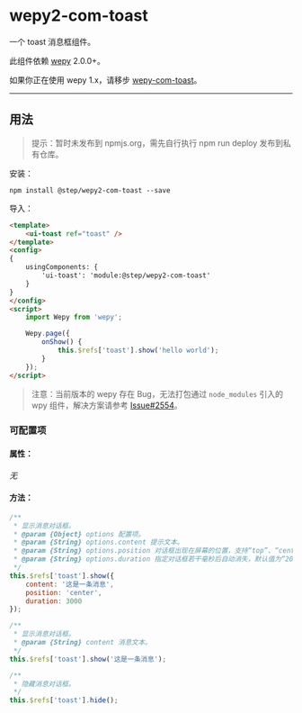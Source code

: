 # wepy2-com-toast

一个 toast 消息框组件。

此组件依赖 [wepy](https://github.com/Tencent/wepy) 2.0.0+。

如果你正在使用 wepy 1.x，请移步 [wepy-com-toast](https://github.com/fudiwei/wepy-com-toast)。

---

## 用法

> 提示：暂时未发布到 npmjs.org，需先自行执行 npm run deploy 发布到私有仓库。

安装：

``` shell
npm install @step/wepy2-com-toast --save
```

导入：

``` html
<template>
    <ui-toast ref="toast" />
</template>
<config>
{
    usingComponents: {
        'ui-toast': 'module:@step/wepy2-com-toast'
    }
}
</config>
<script>
    import Wepy from 'wepy';

    Wepy.page({
        onShow() {
            this.$refs['toast'].show('hello world');
        }
    });
</script>
```

> 注意：当前版本的 wepy 存在 Bug，无法打包通过 `node_modules` 引入的 wpy 组件，解决方案请参考 [Issue#2554](https://github.com/Tencent/wepy/issues/2554)。

### 可配置项

#### 属性：

*无*

#### 方法：

``` javascript
/**
 * 显示消息对话框。
 * @param {Object} options 配置项。
 * @param {String} options.content 提示文本。
 * @param {String} options.position 对话框出现在屏幕的位置，支持“top”、“center”、“bottom”，默认值为“bottom”。
 * @param {String} options.duration 指定对话框若干毫秒后自动消失，默认值为“2000”。
 */
this.$refs['toast'].show({
    content: '这是一条消息',
    position: 'center',
    duration: 3000
});

/**
 * 显示消息对话框。
 * @param {String} content 消息文本。
 */
this.$refs['toast'].show('这是一条消息');

/**
 * 隐藏消息对话框。
 */
this.$refs['toast'].hide();
```
